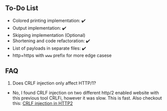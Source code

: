 ## To-Do List
* Colored printing implementation: :heavy_check_mark: 
* Output implementation: :heavy_check_mark:
* Skipping implementation (Optional)
* Shortening and code refactoration: :heavy_check_mark:
* List of payloads in separate files: :heavy_check_mark:
* http+https with `www` prefix for more edge casese

## FAQ
1. Does CRLF injection only affect HTTP/1? 
 
* No, I found CRLF injection on two different http/2 enabled website with this previous tool CRLFi, however it was slow. This is fast. Also checkout this: [CRLF injection in HTTP2](https://security.stackexchange.com/questions/235046/does-http-2-prevent-security-vulnerabilites-like-crlf-injection)
